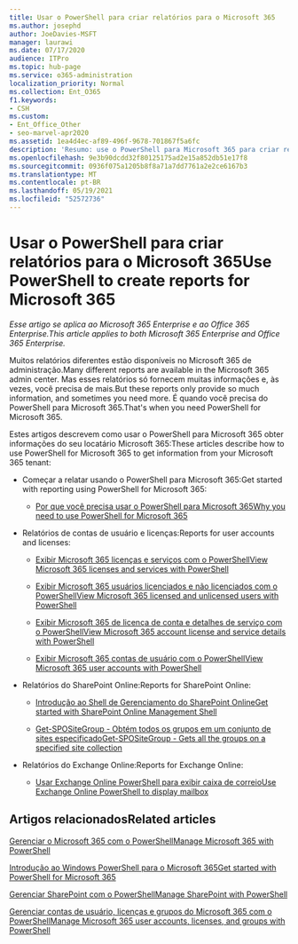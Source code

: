 ```yaml
---
title: Usar o PowerShell para criar relatórios para o Microsoft 365
ms.author: josephd
author: JoeDavies-MSFT
manager: laurawi
ms.date: 07/17/2020
audience: ITPro
ms.topic: hub-page
ms.service: o365-administration
localization_priority: Normal
ms.collection: Ent_O365
f1.keywords:
- CSH
ms.custom:
- Ent_Office_Other
- seo-marvel-apr2020
ms.assetid: 1ea4d4ec-af89-496f-9678-701867f5a6fc
description: 'Resumo: use o PowerShell para Microsoft 365 para criar relatórios que você não pode produzir no Microsoft 365 de administração.'
ms.openlocfilehash: 9e3b90dcdd32f80125175ad2e15a852db51e17f8
ms.sourcegitcommit: 0936f075a1205b8f8a71a7dd7761a2e2ce6167b3
ms.translationtype: MT
ms.contentlocale: pt-BR
ms.lasthandoff: 05/19/2021
ms.locfileid: "52572736"
---
```

# <a name="use-powershell-to-create-reports-for-microsoft-365"></a><span data-ttu-id="83a20-103">Usar o PowerShell para criar relatórios para o Microsoft 365</span><span class="sxs-lookup"><span data-stu-id="83a20-103">Use PowerShell to create reports for Microsoft 365</span></span>

<span data-ttu-id="83a20-104">*Esse artigo se aplica ao Microsoft 365 Enterprise e ao Office 365 Enterprise.*</span><span class="sxs-lookup"><span data-stu-id="83a20-104">*This article applies to both Microsoft 365 Enterprise and Office 365 Enterprise.*</span></span>

<span data-ttu-id="83a20-105">Muitos relatórios diferentes estão disponíveis no Microsoft 365 de administração.</span><span class="sxs-lookup"><span data-stu-id="83a20-105">Many different reports are available in the Microsoft 365 admin center.</span></span> <span data-ttu-id="83a20-106">Mas esses relatórios só fornecem muitas informações e, às vezes, você precisa de mais.</span><span class="sxs-lookup"><span data-stu-id="83a20-106">But these reports only provide so much information, and sometimes you need more.</span></span> <span data-ttu-id="83a20-107">É quando você precisa do PowerShell para Microsoft 365.</span><span class="sxs-lookup"><span data-stu-id="83a20-107">That's when you need PowerShell for Microsoft 365.</span></span>
  
<span data-ttu-id="83a20-108">Estes artigos descrevem como usar o PowerShell para Microsoft 365 obter informações do seu locatário Microsoft 365:</span><span class="sxs-lookup"><span data-stu-id="83a20-108">These articles describe how to use PowerShell for Microsoft 365 to get information from your Microsoft 365 tenant:</span></span>
  
- <span data-ttu-id="83a20-109">Começar a relatar usando o PowerShell para Microsoft 365:</span><span class="sxs-lookup"><span data-stu-id="83a20-109">Get started with reporting using PowerShell for Microsoft 365:</span></span>
    
  - [<span data-ttu-id="83a20-110">Por que você precisa usar o PowerShell para Microsoft 365</span><span class="sxs-lookup"><span data-stu-id="83a20-110">Why you need to use PowerShell for Microsoft 365</span></span>](./why-you-need-to-use-microsoft-365-powershell.md)
    
    
- <span data-ttu-id="83a20-111">Relatórios de contas de usuário e licenças:</span><span class="sxs-lookup"><span data-stu-id="83a20-111">Reports for user accounts and licenses:</span></span>
    
  - [<span data-ttu-id="83a20-112">Exibir Microsoft 365 licenças e serviços com o PowerShell</span><span class="sxs-lookup"><span data-stu-id="83a20-112">View Microsoft 365 licenses and services with PowerShell</span></span>](view-licenses-and-services-with-microsoft-365-powershell.md)
    
  - [<span data-ttu-id="83a20-113">Exibir Microsoft 365 usuários licenciados e não licenciados com o PowerShell</span><span class="sxs-lookup"><span data-stu-id="83a20-113">View Microsoft 365 licensed and unlicensed users with PowerShell</span></span>](view-licensed-and-unlicensed-users-with-microsoft-365-powershell.md)
    
  - [<span data-ttu-id="83a20-114">Exibir Microsoft 365 de licença de conta e detalhes de serviço com o PowerShell</span><span class="sxs-lookup"><span data-stu-id="83a20-114">View Microsoft 365 account license and service details with PowerShell</span></span>](view-account-license-and-service-details-with-microsoft-365-powershell.md)
    
  - [<span data-ttu-id="83a20-115">Exibir Microsoft 365 contas de usuário com o PowerShell</span><span class="sxs-lookup"><span data-stu-id="83a20-115">View Microsoft 365 user accounts with PowerShell</span></span>](view-user-accounts-with-microsoft-365-powershell.md)
    
- <span data-ttu-id="83a20-116">Relatórios do SharePoint Online:</span><span class="sxs-lookup"><span data-stu-id="83a20-116">Reports for SharePoint Online:</span></span>
    
  - [<span data-ttu-id="83a20-117">Introdução ao Shell de Gerenciamento do SharePoint Online</span><span class="sxs-lookup"><span data-stu-id="83a20-117">Get started with SharePoint Online Management Shell</span></span>](/powershell/sharepoint/sharepoint-online/connect-sharepoint-online)
    
  - [<span data-ttu-id="83a20-118">Get-SPOSiteGroup - Obtém todos os grupos em um conjunto de sites especificado</span><span class="sxs-lookup"><span data-stu-id="83a20-118">Get-SPOSiteGroup - Gets all the groups on a specified site collection</span></span>](/powershell/module/sharepoint-online/get-spositegroup)
    
- <span data-ttu-id="83a20-119">Relatórios do Exchange Online:</span><span class="sxs-lookup"><span data-stu-id="83a20-119">Reports for Exchange Online:</span></span>
    
  - [<span data-ttu-id="83a20-120">Usar Exchange Online PowerShell para exibir caixa de correio</span><span class="sxs-lookup"><span data-stu-id="83a20-120">Use Exchange Online PowerShell to display mailbox</span></span>](/exchange/recipients-in-exchange-online/manage-user-mailboxes/use-powershell-to-display-mailbox-information)
    
    
## <a name="related-articles"></a><span data-ttu-id="83a20-121">Artigos relacionados</span><span class="sxs-lookup"><span data-stu-id="83a20-121">Related articles</span></span>

[<span data-ttu-id="83a20-122">Gerenciar o Microsoft 365 com o PowerShell</span><span class="sxs-lookup"><span data-stu-id="83a20-122">Manage Microsoft 365 with PowerShell</span></span>](manage-microsoft-365-with-microsoft-365-powershell.md)
  
[<span data-ttu-id="83a20-123">Introdução ao Windows PowerShell para o Microsoft 365</span><span class="sxs-lookup"><span data-stu-id="83a20-123">Get started with PowerShell for Microsoft 365</span></span>](getting-started-with-microsoft-365-powershell.md)
  
[<span data-ttu-id="83a20-124">Gerenciar SharePoint com o PowerShell</span><span class="sxs-lookup"><span data-stu-id="83a20-124">Manage SharePoint with PowerShell</span></span>](manage-sharepoint-online-with-microsoft-365-powershell.md)
  
[<span data-ttu-id="83a20-125">Gerenciar contas de usuário, licenças e grupos do Microsoft 365 com o PowerShell</span><span class="sxs-lookup"><span data-stu-id="83a20-125">Manage Microsoft 365 user accounts, licenses, and groups with PowerShell</span></span>](manage-user-accounts-and-licenses-with-microsoft-365-powershell.md)
